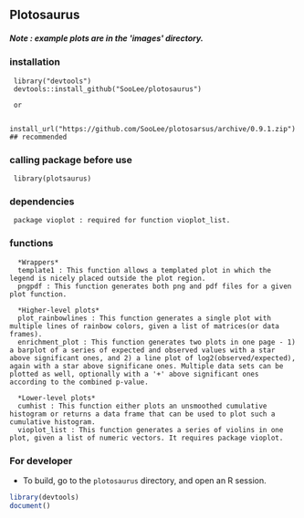 ## Plotosaurus


##### Note : example plots are in the 'images' directory.

### installation
     library("devtools")
     devtools::install_github("SooLee/plotosaurus")
     
     or
     
     install_url("https://github.com/SooLee/plotosarsus/archive/0.9.1.zip") ## recommended
     
### calling package before use
     library(plotsaurus)

### dependencies
     package vioplot : required for function vioplot_list.

### functions
      *Wrappers*
      template1 : This function allows a templated plot in which the legend is nicely placed outside the plot region.
      pngpdf : This function generates both png and pdf files for a given plot function.
      
      *Higher-level plots*
      plot_rainbowlines : This function generates a single plot with multiple lines of rainbow colors, given a list of matrices(or data frames).
      enrichment_plot : This function generates two plots in one page - 1) a barplot of a series of expected and observed values with a star above significant ones, and 2) a line plot of log2(observed/expected), again with a star above significane ones. Multiple data sets can be plotted as well, optionally with a '+' above significant ones according to the combined p-value.
      
      *Lower-level plots*
      cumhist : This function either plots an unsmoothed cumulative histogram or returns a data frame that can be used to plot such a cumulative histogram.
      vioplot_list : This function generates a series of violins in one plot, given a list of numeric vectors. It requires package vioplot.


### For developer
* To build, go to the `plotosaurus` directory, and open an R session.
```r
library(devtools)
document()
```



